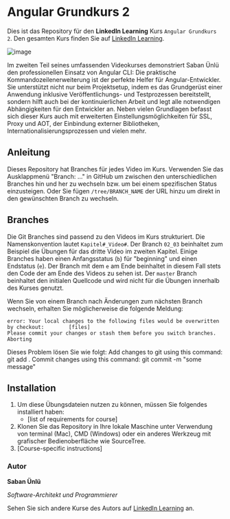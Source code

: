 # Angular Grundkurs 2

Dies ist das Repository für den **LinkedIn Learning** Kurs `Angular Grundkurs 2`. Den gesamten Kurs finden Sie auf [LinkedIn Learning][lil-course-url].

![image](https://user-images.githubusercontent.com/61017085/201642680-fda093cc-55d8-4fba-a5ab-b7834f7c5027.png) 

Im zweiten Teil seines umfassenden Videokurses demonstriert Saban Ünlü den professionellen Einsatz von Angular CLI: Die praktische Kommandozeilenerweiterung ist der perfekte Helfer für Angular-Entwickler. Sie unterstützt nicht nur beim Projektsetup, indem es das Grundgerüst einer Anwendung inklusive Veröffentlichungs- und Testprozessen bereitstellt, sondern hilft auch bei der kontinuierlichen Arbeit und legt alle notwendigen Abhängigkeiten für den Entwickler an. Neben vielen Grundlagen befasst sich dieser Kurs auch mit erweiterten Einstellungsmöglichkeiten für SSL, Proxy und AOT, der Einbindung externer Bibliotheken, Internationalisierungsprozessen und vielen mehr.

## Anleitung

Dieses Repository hat Branches für jedes Video im Kurs. Verwenden Sie das Ausklappmenü "Branch: ..." in GitHub um zwischen den unterschiedlichen Branches hin und her zu wechseln bzw. um bei einem spezifischen Status einzusteigen. Oder Sie fügen `/tree/BRANCH_NAME` der URL hinzu um direkt in den gewünschten Branch zu wechseln.

## Branches

Die Git Branches sind passend zu den Videos im Kurs strukturiert. Die Namenskonvention lautet `Kapitel#_Video#`. Der Branch `02_03` beinhaltet zum Beispiel die Übungen für das dritte Video im zweiten Kapitel. 
Einige Branches haben einen Anfangsstatus (`b`) für "beginning" und einen Endstatus (`e`). Der Branch mit dem `e` am Ende beinhaltet in diesem Fall stets den Code der am Ende des Videos zu sehen ist. Der `master` Branch beinhaltet den initialen Quellcode und wird nicht für die Übungen innerhalb des Kurses genutzt.

Wenn Sie von einem Branch nach Änderungen zum nächsten Branch wechseln, erhalten Sie möglicherweise die folgende Meldung:

```
error: Your local changes to the following files would be overwritten by checkout:        [files]
Please commit your changes or stash them before you switch branches.
Aborting
```

Dieses Problem lösen Sie wie folgt:
    Add changes to git using this command: git add .
    Commit changes using this command: git commit -m "some message"

## Installation

1. Um diese Übungsdateien nutzen zu können, müssen Sie folgendes installiert haben:
   - [list of requirements for course]
2. Klonen Sie das Repository in Ihre lokale Maschine unter Verwendung von terminal (Mac), CMD (Windows) oder ein anderes Werkzeug mit grafischer Bedienoberfläche wie SourceTree.
3. [Course-specific instructions]

### Autor

**Saban Ünlü**

_Software-Architekt und Programmierer_

Sehen Sie sich andere Kurse des Autors auf [LinkedIn Learning](https://www.linkedin.com/learning/instructors/sabanuenlue) an.

[0]: # (Replace these placeholder URLs with actual course URLs)
[lil-course-url]: https://www.linkedin.com/learning/angular-grundkurs-2-angular-cli-und-projektsetup
[lil-thumbnail-url]: https://cdn.lynda.com/course/2875095/2875095-1615224395432-16x9.jpg
